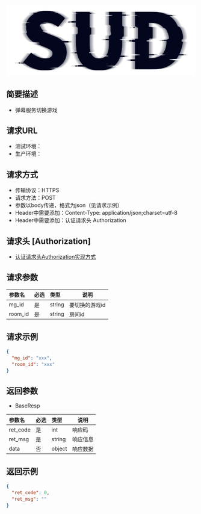 #

![SUD](../../Resource/logo.png)

## 简要描述

- 弹幕服务切换游戏

## 请求URL

- 测试环境：
- 生产环境：

## 请求方式

- 传输协议：HTTPS
- 请求方法：POST
- 参数以body传递，格式为json（见请求示例）
- Header中需要添加：Content-Type: application/json;charset=utf-8
- Header中需要添加：认证请求头 Authorization

## 请求头 [Authorization]

- [认证请求头Authorization实现方式](../ServerSDKAPI/AuthorizationDescription.md)

## 请求参数

| 参数名     | 必选  | 类型       | 说明       |
|:--------|:----|:---------|----------|
| mg_id   | 是   | string   | 要切换的游戏id |
| room_id | 是   | string   | 房间id     |

## 请求示例

```json
{
  "mg_id": "xxx",
  "room_id": "xxx"
}
```

## 返回参数

- BaseResp

| 参数名      | 必选  | 类型     | 说明   |
|:---------|:----|:-------|------|
| ret_code | 是   | int    | 响应码  |
| ret_msg  | 是   | string | 响应信息 |
| data     | 否   | object | 响应数据 |

## 返回示例

```json
{
  "ret_code": 0,
  "ret_msg": ""
}
```
